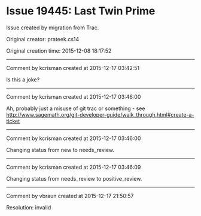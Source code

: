# Issue 19445: Last Twin Prime

Issue created by migration from Trac.

Original creator: prateek.cs14

Original creation time: 2015-12-08 18:17:52




---

Comment by kcrisman created at 2015-12-17 03:42:51

Is this a joke?


---

Comment by kcrisman created at 2015-12-17 03:46:00

Ah, probably just a misuse of git trac or something - see http://www.sagemath.org/git-developer-guide/walk_through.html#create-a-ticket


---

Comment by kcrisman created at 2015-12-17 03:46:00

Changing status from new to needs_review.


---

Comment by kcrisman created at 2015-12-17 03:46:09

Changing status from needs_review to positive_review.


---

Comment by vbraun created at 2015-12-17 21:50:57

Resolution: invalid
